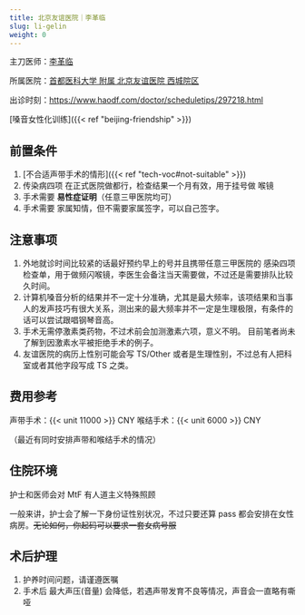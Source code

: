 ```yaml
---
title: 北京友谊医院｜李革临
slug: li-gelin
weight: 0
---
```


主刀医师：[李革临](http://www.bfh.com.cn/Html/Doctors/Main/Index_272.html)

所属医院：[首都医科大学 附属 北京友谊医院 西城院区](https://amap.com/place/B000A11DA0)

出诊时刻：<https://www.haodf.com/doctor/scheduletips/297218.html>

[嗓音女性化训练]({{< ref "beijing-friendship" >}})

## 前置条件

1. [不合适声带手术的情形]({{< ref "tech-voc#not-suitable" >}})
1. 传染病四项 在正式医院做都行，检查结果一个月有效，用于挂号做 喉镜
1. 手术需要 **易性症证明**（任意三甲医院均可）
1. 手术需要 家属知情，但不需要家属签字，可以自己签字。

## 注意事项

1. 外地就诊时间比较紧的话最好预约早上的号并且携带任意三甲医院的 感染四项 检查单，用于做频闪喉镜，李医生会备注当天需要做，不过还是需要排队比较久时间。
1. 计算机嗓音分析的结果并不一定十分准确，尤其是最大频率，该项结果和当事人的发声技巧有很大关系，测出来的最大频率并不一定是生理极限，有条件的话可以尝试跟唱钢琴音高。
1. 手术无需停激素类药物，不过术前会加测激素六项，意义不明。
   目前笔者尚未了解到因激素水平被拒绝手术的例子。
1. 友谊医院的病历上性别可能会写 TS/Other 或者是生理性别，不过总有人把科室或者其他字段写成 TS 之类。

## 费用参考

声带手术：{{< unit 11000 >}} CNY
喉结手术：{{< unit 6000 >}} CNY

（最近有同时安排声带和喉结手术的情况）

## 住院环境

护士和医师会对 MtF 有人道主义特殊照顾

一般来讲，护士会了解一下身份证性别状况，不过只要还算 pass 都会安排在女性病房。~~无论如何，你起码可以要求一套女病号服~~

## 术后护理

1. 护养时间问题，请谨遵医嘱
1. 手术后 最大声压(音量) 会降低，若遇声带发育不良等情况，声音会一直略有嘶哑
